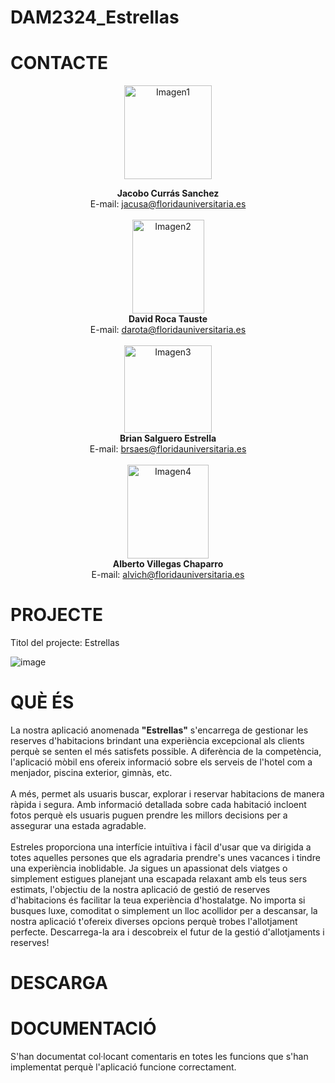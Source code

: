 # DAM2324_Estrellas

# CONTACTE
<div align="center">
  
<img src="https://github.com/rsanzfloridauni/DAM2324_Estrellas/assets/114494834/4c0062c6-e8e2-4999-80b8-5b55cf7d77e4" alt="Imagen1" width="140" height="150">

**Jacobo Currás Sanchez**
<br>
E-mail: jacusa@floridauniversitaria.es
<br> <br>
<img src="https://github.com/rsanzfloridauni/DAM2324_Estrellas/assets/114494746/bc70b806-fdab-4261-9099-109f59b67310" alt="Imagen2" width="115" height="150">
<br>
**David Roca Tauste**
<br>
E-mail: darota@floridauniversitaria.es 
<br> <br>
<img src="https://github.com/rsanzfloridauni/DAM2324_Estrellas/assets/114494834/64ded058-8a80-426e-a068-db54e0beeddf" alt="Imagen3" width="140" height="140">
<br>
**Brian Salguero Estrella**
<br>
E-mail: brsaes@floridauniversitaria.es 
<br> <br>
<img src="https://github.com/rsanzfloridauni/DAM2324_Estrellas/assets/114494834/385d119b-ce8a-4b79-ac32-4aab2ee3ca71" alt="Imagen4" width="130" height="150">
<br>
**Alberto Villegas Chaparro**
<br>
E-mail: alvich@floridauniversitaria.es
</div>

# PROJECTE
Titol del projecte: Estrellas

![image](https://github.com/rsanzfloridauni/DAM2324_Estrellas/assets/114494746/b45166ef-5e18-4b97-b054-d3ccd5142d59)

# QUÈ ÉS
La nostra aplicació anomenada **"Estrellas"** s'encarrega de gestionar les reserves d'habitacions brindant una experiència excepcional als clients perquè se senten el més satisfets possible. A diferència de la competència, l'aplicació mòbil ens ofereix informació sobre els serveis de l'hotel com a menjador, piscina exterior, gimnàs, etc.
<br> <br>
A més, permet als usuaris buscar, explorar i reservar habitacions de manera ràpida i segura. Amb informació detallada sobre cada habitació incloent fotos perquè els usuaris puguen prendre les millors decisions per a assegurar una estada agradable.
<br> <br>
Estreles proporciona una interfície intuïtiva i fàcil d'usar que va dirigida a totes aquelles persones que els agradaria prendre's unes vacances i tindre una experiència inoblidable. Ja sigues un apassionat dels viatges o simplement estigues planejant una escapada relaxant amb els teus sers estimats, l'objectiu de la nostra aplicació de gestió de reserves d'habitacions és facilitar la teua experiència d'hostalatge. No importa si busques luxe, comoditat o simplement un lloc acollidor per a descansar, la nostra aplicació t'ofereix diverses opcions perquè trobes l'allotjament perfecte. Descarrega-la ara i descobreix el futur de la gestió d'allotjaments i reserves!

# DESCARGA


# DOCUMENTACIÓ
S'han documentat col·locant comentaris en totes les funcions que s'han implementat perquè l'aplicació funcione correctament.

